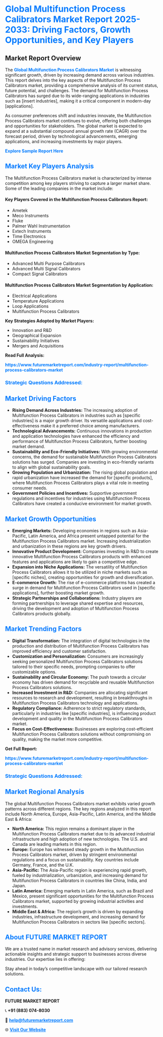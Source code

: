 <h1 style="color: #007BFF;">Global Multifunction Process Calibrators Market Report 2025-2033: Driving Factors, Growth Opportunities, and Key Players</h1>

<section id="overview">
<h2>Market Report Overview</h2>
<p>The <a href="https://www.futuremarketreport.com/industry-report/multifunction-process-calibrators-market" style="color: #007BFF; text-decoration: none;"><strong>Global Multifunction Process Calibrators Market</strong></a> is witnessing significant growth, driven by increasing demand across various industries. This report delves into the key aspects of the Multifunction Process Calibrators market, providing a comprehensive analysis of its current status, future potential, and challenges. The demand for Multifunction Process Calibrators has surged due to its wide-ranging applications in industries such as [insert industries], making it a critical component in modern-day [applications].</p>
<p>As consumer preferences shift and industries innovate, the Multifunction Process Calibrators market continues to evolve, offering both challenges and opportunities for stakeholders. The global market is expected to expand at a substantial compound annual growth rate (CAGR) over the forecast period, driven by technological advancements, emerging applications, and increasing investments by major players.</p>
</section>

<section id="overview">
<p><a href="https://www.futuremarketreport.com/request-sample/reportId=128075" style="color: #007BFF; text-decoration: none;"><strong>Explore Sample Report Here</strong></a></p>
</section>

<section id="key-players">
<h2 style="color: #007BFF;">Market Key Players Analysis</h2>
<p>The Multifunction Process Calibrators market is characterized by intense competition among key players striving to capture a larger market share. Some of the leading companies in the market include:</p>
<h4>Key Players Covered in the Multifunction Process Calibrators Report:</h4>
<ul><li>Ametek</li><li>Meco Instruments</li><li>Fluke</li><li>Palmer Wahl Instrumentation</li><li>Extech Instruments</li><li>Time Electronics</li><li>OMEGA Engineering</li></ul>
<h4>Multifunction Process Calibrators Market Segmentation by Type:</h4>
<ul><li>Advanced Multi Purpose Calibrators</li><li>Advanced Multi Signal Calibrators</li><li>Compact Signal Calibrators</li></ul>

<h4>Multifunction Process Calibrators Market Segmentation by Application:</h4>
<ul><li>Electrical Applications</li><li>Temperature Applications</li><li>Loop Applications</li><li>Multifunction Process Calibrators</li></ul>
<p><strong>Key Strategies Adopted by Market Players:</strong></p>
<ul>
<li>Innovation and R&D</li>
<li>Geographical Expansion</li>
<li>Sustainability Initiatives</li>
<li>Mergers and Acquisitions</li>
</ul>
</section>

<section>
<p><strong>Read Full Analysis: </strong></p><a href="https://www.futuremarketreport.com/industry-report/multifunction-process-calibrators-market" style="color: #007BFF; text-decoration: none;"><strong>https://www.futuremarketreport.com/industry-report/multifunction-process-calibrators-market</strong></a>
<h3 style="color: #007BFF;">Strategic Questions Addressed:</h3>
</section>

<section id="driving-factors">
<h2 style="color: #007BFF;">Market Driving Factors</h2>
<ul>
<li><strong>Rising Demand Across Industries:</strong> The increasing adoption of Multifunction Process Calibrators in industries such as [specific industries] is a major growth driver. Its versatile applications and cost-effectiveness make it a preferred choice among manufacturers.</li>
<li><strong>Technological Advancements:</strong> Continuous innovations in production and application technologies have enhanced the efficiency and performance of Multifunction Process Calibrators, further boosting market demand.</li>
<li><strong>Sustainability and Eco-Friendly Initiatives:</strong> With growing environmental concerns, the demand for sustainable Multifunction Process Calibrators solutions has surged. Companies are investing in eco-friendly variants to align with global sustainability goals.</li>
<li><strong>Growing Population and Urbanization:</strong> The rising global population and rapid urbanization have increased the demand for [specific products], where Multifunction Process Calibrators plays a vital role in meeting consumer needs.</li>
<li><strong>Government Policies and Incentives:</strong> Supportive government regulations and incentives for industries using Multifunction Process Calibrators have created a conducive environment for market growth.</li>
</ul>
</section>

<section id="growth-opportunities">
<h2 style="color: #007BFF;">Market Growth Opportunities</h2>
<ul>
<li><strong>Emerging Markets:</strong> Developing economies in regions such as Asia-Pacific, Latin America, and Africa present untapped potential for the Multifunction Process Calibrators market. Increasing industrialization and urbanization in these regions are key growth drivers.</li>
<li><strong>Innovative Product Development:</strong> Companies investing in R&D to create innovative Multifunction Process Calibrators products with enhanced features and applications are likely to gain a competitive edge.</li>
<li><strong>Expansion into Niche Applications:</strong> The versatility of Multifunction Process Calibrators allows it to be utilized in niche markets such as [specific niches], creating opportunities for growth and diversification.</li>
<li><strong>E-commerce Growth:</strong> The rise of e-commerce platforms has created a surge in demand for Multifunction Process Calibrators used in [specific applications], further boosting market growth.</li>
<li><strong>Strategic Partnerships and Collaborations:</strong> Industry players are forming partnerships to leverage shared expertise and resources, driving the development and adoption of Multifunction Process Calibrators products globally.</li>
</ul>
</section>

<section id="trending-factors">
<h2 style="color: #007BFF;">Market Trending Factors</h2>
<ul>
<li><strong>Digital Transformation:</strong> The integration of digital technologies in the production and distribution of Multifunction Process Calibrators has improved efficiency and customer satisfaction.</li>
<li><strong>Customization and Personalization:</strong> Consumers are increasingly seeking personalized Multifunction Process Calibrators solutions tailored to their specific needs, prompting companies to offer customizable options.</li>
<li><strong>Sustainability and Circular Economy:</strong> The push towards a circular economy has driven demand for recyclable and reusable Multifunction Process Calibrators solutions.</li>
<li><strong>Increased Investment in R&D:</strong> Companies are allocating significant resources to research and development, resulting in breakthroughs in Multifunction Process Calibrators technology and applications.</li>
<li><strong>Regulatory Compliance:</strong> Adherence to strict regulatory standards, particularly in industries like [specific industries], is influencing product development and quality in the Multifunction Process Calibrators market.</li>
<li><strong>Focus on Cost-Effectiveness:</strong> Businesses are exploring cost-efficient Multifunction Process Calibrators solutions without compromising on quality, making the market more competitive.</li>
</ul>
</section>

<section>
<p><strong>Get Full Report: </strong></p><a href="https://www.futuremarketreport.com/industry-report/multifunction-process-calibrators-market" style="color: #007BFF; text-decoration: none;"><strong>https://www.futuremarketreport.com/industry-report/multifunction-process-calibrators-market</strong></a>
<h3 style="color: #007BFF;">Strategic Questions Addressed:</h3>
</section>


<section id="regional-analysis">
<h2 style="color: #007BFF;">Market Regional Analysis</h2>
<p>The global Multifunction Process Calibrators market exhibits varied growth patterns across different regions. The key regions analyzed in this report include North America, Europe, Asia-Pacific, Latin America, and the Middle East & Africa:</p>
<ul>
<li><strong>North America:</strong> This region remains a dominant player in the Multifunction Process Calibrators market due to its advanced industrial infrastructure and high adoption of new technologies. The U.S. and Canada are leading markets in this region.</li>
<li><strong>Europe:</strong> Europe has witnessed steady growth in the Multifunction Process Calibrators market, driven by stringent environmental regulations and a focus on sustainability. Key countries include Germany, France, and the U.K.</li>
<li><strong>Asia-Pacific:</strong> The Asia-Pacific region is experiencing rapid growth, fueled by industrialization, urbanization, and increasing demand for Multifunction Process Calibrators in countries like China, India, and Japan.</li>
<li><strong>Latin America:</strong> Emerging markets in Latin America, such as Brazil and Mexico, present significant opportunities for the Multifunction Process Calibrators market, supported by growing industrial activities and investments.</li>
<li><strong>Middle East & Africa:</strong> The region’s growth is driven by expanding industries, infrastructure development, and increasing demand for Multifunction Process Calibrators in sectors like [specific sectors].</li>
</ul>
</section>

<footer>
<h2 style="color: #007BFF;">About FUTURE MARKET REPORT</h2>
<p>We are a trusted name in market research and advisory services, delivering actionable insights and strategic support to businesses across diverse industries. Our expertise lies in offering:</p>

<p>Stay ahead in today’s competitive landscape with our tailored research solutions.</p>

<h2 style="color: #007BFF;">Contact Us:</h2>
<p><strong>FUTURE MARKET REPORT</strong></p>
<p>📞 <strong>+91 (883) 074-8030</strong></p>
<p>📧 <strong><a href="mailto:help@futuremarketreport.com" style="color: #007BFF;">help@futuremarketreport.com</a></strong></p>
<p>🌐 <strong><a href="https://www.futuremarketreport.com/" style="color: #007BFF;">Visit Our Website</a></strong></p>
</footer>